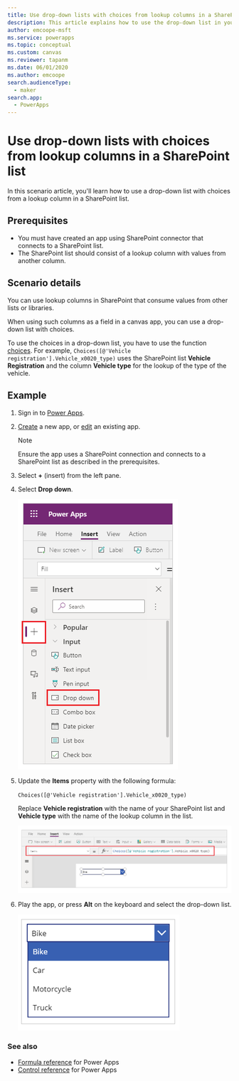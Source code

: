 ```yaml
---
title: Use drop-down lists with choices from lookup columns in a SharePoint list | Microsoft Docs
description: This article explains how to use the drop-down list in your app to show choices from a lookup column in a SharePoint list.
author: emcoope-msft
ms.service: powerapps
ms.topic: conceptual
ms.custom: canvas
ms.reviewer: tapanm
ms.date: 06/01/2020
ms.author: emcoope
search.audienceType: 
  - maker
search.app: 
  - PowerApps
---
```

# Use drop-down lists with choices from lookup columns in a SharePoint list

In this scenario article, you'll learn how to use a drop-down list with choices from a lookup column in a SharePoint list.

## Prerequisites

- You must have created an app using SharePoint connector that connects to a SharePoint list.
- The SharePoint list should consist of a lookup column with values from another column.

## Scenario details

You can use lookup columns in SharePoint that consume values from other lists or libraries.

When using such columns as a field in a canvas app, you can use a drop-down list with choices.

To use the choices in a drop-down list, you have to use the function [choices](../functions/function-choices.md). For example, `Choices([@'Vehicle registration'].Vehicle_x0020_type)` uses the SharePoint list **Vehicle Registration** and the column **Vehicle type** for the lookup of the type of the vehicle.

## Example

1. Sign in to [Power Apps](https://make.powerapps.com).

1. [Create](../app-from-sharepoint.md) a new app, or [edit](../edit-app.md) an existing app.

    > [!NOTE]
    > Ensure the app uses a SharePoint connection and connects to a SharePoint list as described in the prerequisites.

1. Select **+** (insert) from the left pane.

1. Select **Drop down**.

    ![Select Drop down](./media/scenarios-choice-to-lookup/insert-drop-down.png "Select Drop down")

1. Update the **Items** property with the following formula:

    `Choices([@'Vehicle registration'].Vehicle_x0020_type)`

    Replace **Vehicle registration** with the name of your SharePoint list and **Vehicle type** with the name of the lookup column in the list.

    ![Choices formula](./media/scenarios-choice-to-lookup/choices-formula.png "Choices formula")

1. Play the app, or press **Alt** on the keyboard and select the drop-down list.

    ![Drop-down choices](./media/scenarios-choice-to-lookup/drop-down-choices.png "Drop-down choices")

### See also

- [Formula reference](../formula-reference.md) for Power Apps
- [Control reference](../reference-properties.md) for Power Apps

